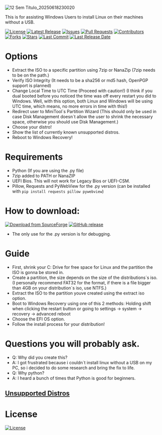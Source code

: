 ![12 Sem Título_20250618230020](https://github.com/user-attachments/assets/d10c7e4b-277f-4d3c-aa88-7e337493b545)


This is for assisting Windows Users to install Linux on their machines without a USB.

[![License](https://img.shields.io/github/license/CharaUTnDT/LinuxDBAssistant)](https://github.com/CharaUTnDT/LinuxDBAssistant/blob/main/LICENSE)
[![Latest Release](https://img.shields.io/github/v/release/CharaUTnDT/LinuxDBAssistant?label=release)](https://github.com/CharaUTnDT/LinuxDBAssistant/releases)
[![Issues](https://img.shields.io/github/issues/CharaUTnDT/LinuxDBAssistant)](https://github.com/CharaUTnDT/LinuxDBAssistant/issues)
[![Pull Requests](https://img.shields.io/github/issues-pr/CharaUTnDT/LinuxDBAssistant)](https://github.com/CharaUTnDT/LinuxDBAssistant/pulls)
[![Contributors](https://img.shields.io/github/contributors/CharaUTnDT/LinuxDBAssistant)](https://github.com/CharaUTnDT/LinuxDBAssistant/graphs/contributors)
[![Forks](https://img.shields.io/github/forks/CharaUTnDT/LinuxDBAssistant?style=flat-square)](https://github.com/CharaUTnDT/LinuxDBAssistant/network/members)
[![Stars](https://img.shields.io/github/stars/CharaUTnDT/LinuxDBAssistant?style=flat-square)](https://github.com/CharaUTnDT/LinuxDBAssistant/stargazers)
[![Last Commit](https://img.shields.io/github/last-commit/CharaUTnDT/LinuxDBAssistant)](https://github.com/CharaUTnDT/LinuxDBAssistant/commits)
[![Last Release Date](https://img.shields.io/github/release-date/CharaUTnDT/LinuxDBAssistant)](https://github.com/CharaUTnDT/LinuxDBAssistant/releases)
# Options
- Extract the ISO to a specific partition using 7zip or NanaZip (7zip needs to be on the path.)
- Verify ISO Integrity (It needs to be a sha256 or md5 hash, OpenPGP support is planned)
- Change Local Time to UTC Time (Proceed with caution!) (I think if you dual booted before you noticed the time was off every restart you did to Windows. Well, with this option, both Linux and Windows will be using UTC time, which means, no more errors in time with this!)
- Redirect user to MiniTool´s Partition Wizard (This should only be used in case Disk Management doesn´t allow the user to shrink the necessary space, otherwise you should use Disk Management.)
- Choose your distro!
- Show the list of currently known unsupported distros.
- Reboot to Windows Recovery!
# Requirements
- Python (If you are using the .py file)
- 7zip added to PATH or NanaZIP
- UEFI Bios. This will not work for Legacy Bios or UEFI-CSM.
- Pillow, Requests and PyWebView for the .py version (can be installed with ````pip install requests pillow pywebview````)
# How to download:
[![Download from SourceForge](https://a.fsdn.com/con/app/sf-download-button)](https://sourceforge.net/projects/linuxdbassistant/files/v2.1/)
[![GitHub release](https://img.shields.io/github/v/release/CharaUTnDT/LinuxDBAssistant?label=Download%20from%20GitHub%20Releases)](https://github.com/CharaUTnDT/LinuxDBAssistant/releases/latest)
- The only use for the .py version is for debugging.
# Guide 
- First, shrink your C: Drive for free space for Linux and the partition the ISO is gonna be stored in.
- Create a partition, the size depends on the size of the distributions´s iso. (I personally recommend FAT32 for the format, if there is a file bigger than 4GB on your distribution´s iso, use NTFS.)
- Extract the ISO to the partition youve created using the extract iso option.
- Boot to Windows Recovery using one of this 2 methods: Holding shift when clicking the restart button or going to settings -> system -> recovery -> advanced reboot 
- Choose the EFI OS option.
- Follow the install process for your distribution!
# Questions you will probably ask.
- Q: Why did you create this?
- A: I got frustrated because i couldn´t install linux without a USB on my PC, so i decided to do some research and bring the fix to life.
- Q: Why python?
- A: I heard a bunch of times that Python is good for beginners.
## [Unsupported Distros](https://github.com/CharaUTnDT/LinuxDBAssistant/blob/main/UnsupportedDistros.md)
# License
[![License](https://img.shields.io/github/license/CharaUTnDT/LinuxDBAssistant)](https://github.com/CharaUTnDT/LinuxDBAssistant/blob/main/LICENSE)

